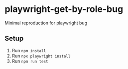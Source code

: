 # playwright-get-by-role-bug

Minimal reproduction for playwright bug

## Setup

1. Run `npm install`
2. Run `npx playwright install`
3. Run `npm run test`
